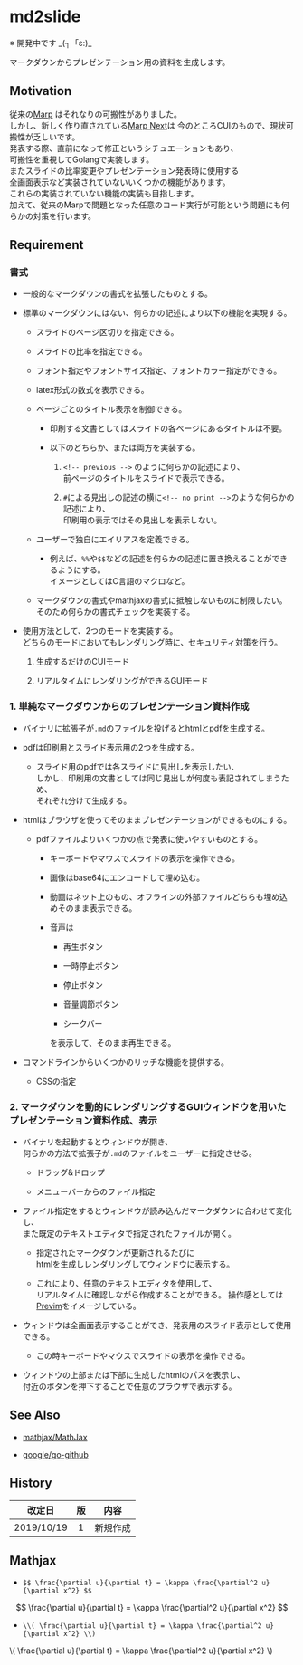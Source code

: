 # md2slide

※ 開発中です \_(┐「ε:)\_

マークダウンからプレゼンテーション用の資料を生成します。


## Motivation

従来の[Marp](https://yhatt.github.io/marp/) はそれなりの可搬性がありました。  
しかし、新しく作り直されている[Marp Next](https://github.com/marp-team/marp/#readme)は
今のところCUIのもので、現状可搬性が乏しいです。  
発表する際、直前になって修正というシチュエーションもあり、  
可搬性を重視してGolangで実装します。  
またスライドの比率変更やプレゼンテーション発表時に使用する  
全画面表示など実装されていないいくつかの機能があります。  
これらの実装されていない機能の実装も目指します。  
加えて、従来のMarpで問題となった任意のコード実行が可能という問題にも何らかの対策を行います。


## Requirement

### 書式

* 一般的なマークダウンの書式を拡張したものとする。

* 標準のマークダウンにはない、何らかの記述により以下の機能を実現する。

	* スライドのページ区切りを指定できる。

	* スライドの比率を指定できる。

	* フォント指定やフォントサイズ指定、フォントカラー指定ができる。

	* latex形式の数式を表示できる。

	* ページごとのタイトル表示を制御できる。

		* 印刷する文書としてはスライドの各ページにあるタイトルは不要。

		* 以下のどちらか、または両方を実装する。

			1. `<!-- previous -->` のように何らかの記述により、  
			前ページのタイトルをスライドで表示できる。

			2. `#`による見出しの記述の横に`<!-- no print -->`のような何らかの記述により、  
			印刷用の表示ではその見出しを表示しない。

	* ユーザーで独自にエイリアスを定義できる。
		* 例えば、`%%`や`$$`などの記述を何らかの記述に置き換えることができるようにする。  
		イメージとしてはC言語のマクロなど。

	* マークダウンの書式やmathjaxの書式に抵触しないものに制限したい。  
	そのため何らかの書式チェックを実装する。

* 使用方法として、2つのモードを実装する。  
どちらのモードにおいてもレンダリング時に、セキュリティ対策を行う。

	1. 生成するだけのCUIモード

	2. リアルタイムにレンダリングができるGUIモード


### 1. 単純なマークダウンからのプレゼンテーション資料作成

* バイナリに拡張子が`.md`のファイルを投げるとhtmlとpdfを生成する。

* pdfは印刷用とスライド表示用の2つを生成する。

	* スライド用のpdfでは各スライドに見出しを表示したい、  
	しかし、印刷用の文書としては同じ見出しが何度も表記されてしまうため、  
	それぞれ分けて生成する。

* htmlはブラウザを使ってそのままプレゼンテーションができるものにする。

	* pdfファイルよりいくつかの点で発表に使いやすいものとする。

		* キーボードやマウスでスライドの表示を操作できる。

		* 画像はbase64にエンコードして埋め込む。

		* 動画はネット上のもの、オフラインの外部ファイルどちらも埋め込めそのまま表示できる。

		* 音声は

			* 再生ボタン

			* 一時停止ボタン

			* 停止ボタン

			* 音量調節ボタン

			* シークバー

			を表示して、そのまま再生できる。

* コマンドラインからいくつかのリッチな機能を提供する。

	* CSSの指定

### 2. マークダウンを動的にレンダリングするGUIウィンドウを用いたプレゼンテーション資料作成、表示

* バイナリを起動するとウィンドウが開き、  
何らかの方法で拡張子が`.md`のファイルをユーザーに指定させる。

	* ドラッグ&ドロップ

	* メニューバーからのファイル指定

* ファイル指定をするとウィンドウが読み込んだマークダウンに合わせて変化し、  
また既定のテキストエディタで指定されたファイルが開く。

	* 指定されたマークダウンが更新されるたびに  
	htmlを生成しレンダリングしてウィンドウに表示する。

	* これにより、任意のテキストエディタを使用して、  
	リアルタイムに確認しながら作成することができる。
	操作感としては[Previm](https://github.com/previm/previm)をイメージしている。

* ウィンドウは全画面表示することができ、発表用のスライド表示として使用できる。

	* この時キーボードやマウスでスライドの表示を操作できる。

* ウィンドウの上部または下部に生成したhtmlのパスを表示し、  
付近のボタンを押下することで任意のブラウザで表示する。


## See Also

* [mathjax/MathJax](https://github.com/mathjax/MathJax)

* [google/go-github](https://github.com/google/go-github/github)

## History

|改定日		|版		|内容					|
|:---:|:---:|:---:|
|2019/10/19	|1		|新規作成				|


## Mathjax

* ` $$ \frac{\partial u}{\partial t} = \kappa \frac{\partial^2 u}{\partial x^2} $$ `

$$ \frac{\partial u}{\partial t} = \kappa \frac{\partial^2 u}{\partial x^2} $$

* ` \\( \frac{\partial u}{\partial t} = \kappa \frac{\partial^2 u}{\partial x^2} \\) `

\\( \frac{\partial u}{\partial t} = \kappa \frac{\partial^2 u}{\partial x^2} \\)


